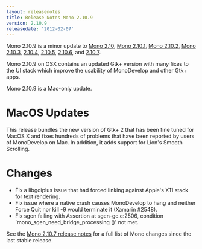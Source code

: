 ```yaml
---
layout: releasenotes
title: Release Notes Mono 2.10.9
version: 2.10.9
releasedate: '2012-02-07'
---
```


Mono 2.10.9 is a minor update to [Mono 2.10](/docs/about-mono/releases/2.10.0/), [Mono 2.10.1](/docs/about-mono/releases/2.10.1/), [Mono 2.10.2](/docs/about-mono/releases/2.10.2/), [Mono 2.10.3](/docs/about-mono/releases/2.10.3/), [2.10.4](/docs/about-mono/releases/2.10.4/), [2.10.5](/docs/about-mono/releases/2.10.5/), [2.10.6](/docs/about-mono/releases/2.10.6/), and [2.10.7](/docs/about-mono/releases/2.10.7/).

Mono 2.10.9 on OSX contains an updated Gtk+ version with many fixes to the UI stack which improve the usability of MonoDevelop and other Gtk+ apps.

Mono 2.10.9 is a Mac-only update.

MacOS Updates
=============

This release bundles the new version of Gtk+ 2 that has been fine tuned for MacOS X and fixes hundreds of problems that have been reported by users of MonoDevelop on Mac. In addition, it adds support for Lion's Smooth Scrolling.

Changes
=======

-   Fix a libgdiplus issue that had forced linking against Apple's X11 stack for text rendering.
-   Fix issue where a native crash causes MonoDevelop to hang and neither Force Quit nor kill -9 would terminate it (Xamarin #2548).
-   Fix sgen failing with Assertion at sgen-gc.c:2506, condition \`mono_sgen_need_bridge_processing ()' not met.

See the [Mono 2.10.7 release notes](/docs/about-mono/releases/2.10.7/) for a full list of Mono changes since the last stable release.

